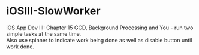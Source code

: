# iOSIII-SlowWorker
iOS App Dev III: Chapter 15 GCD, Background Processing and You - run two simple tasks at the same time.  
Also use spinner to indicate work being done as well as disable button until work done.
